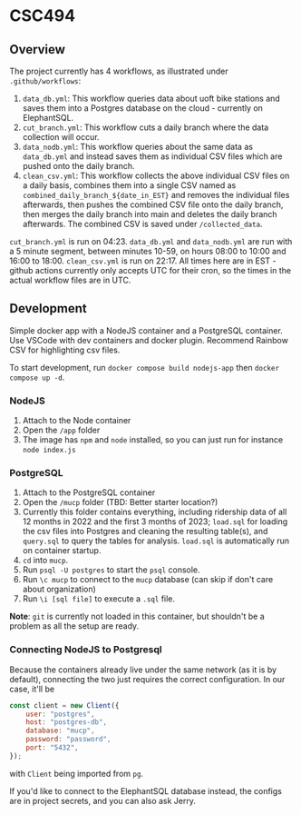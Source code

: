 # CSC494

## Overview

The project currently has 4 workflows, as illustrated under `.github/workflows`:
1. `data_db.yml`: This workflow queries data about uoft bike stations and saves them into a Postgres database on the cloud - currently on ElephantSQL. 
2. `cut_branch.yml`: This workflow cuts a daily branch where the data collection will occur. 
3. `data_nodb.yml`: This workflow queries about the same data as `data_db.yml` and instead saves them as individual CSV files which are pushed onto the daily branch. 
4. `clean_csv.yml`: This workflow collects the above individual CSV files on a daily basis, combines them into a single CSV named as `combined_daily_branch_${date_in_EST}` and removes the individual files afterwards, then pushes the combined CSV file onto the daily branch, then merges the daily branch into main and deletes the daily branch afterwards. The combined CSV is saved under `/collected_data`.

`cut_branch.yml` is run on 04:23. `data_db.yml` and `data_nodb.yml` are run with a 5 minute segment, between minutes 10-59, on hours 08:00 to 10:00 and 16:00 to 18:00. `clean_csv.yml` is run on 22:17. All times here are in EST - github actions currently only accepts UTC for their cron, so the times in the actual workflow files are in UTC.  

## Development

Simple docker app with a NodeJS container and a PostgreSQL container. Use VSCode with dev containers and docker plugin. Recommend Rainbow CSV for highlighting csv files. 

To start development, run `docker compose build nodejs-app` then `docker compose up -d`. 

### NodeJS

1. Attach to the Node container
2. Open the `/app` folder
3. The image has `npm` and `node` installed, so you can just run for instance `node index.js`

### PostgreSQL

1. Attach to the PostgreSQL container
2. Open the `/mucp` folder (TBD: Better starter location?)
3. Currently this folder contains everything, including ridership data of all 12 months in 2022 and the first 3 months of 2023; `load.sql` for loading the csv files into Postgres and cleaning the resulting table(s), and `query.sql` to query the tables for analysis. `load.sql` is automatically run on container startup.
4. `cd` into `mucp`. 
5. Run `psql -U postgres` to start the `psql` console. 
6. Run `\c mucp` to connect to the `mucp` database (can skip if don't care about organization)
7. Run `\i [sql file]` to execute a `.sql` file. 

**Note**: `git` is currently not loaded in this container, but shouldn't be a problem as all the setup are ready. 

### Connecting NodeJS to Postgresql

Because the containers already live under the same network (as it is by default), connecting the two just requires the correct configuration. In our case, it'll be
```js
const client = new Client({
    user: "postgres",
    host: "postgres-db",
    database: "mucp",
    password: "password",
    port: "5432",
});
```
with `Client` being imported from `pg`. 

If you'd like to connect to the ElephantSQL database instead, the configs are in project secrets, and you can also ask Jerry. 
